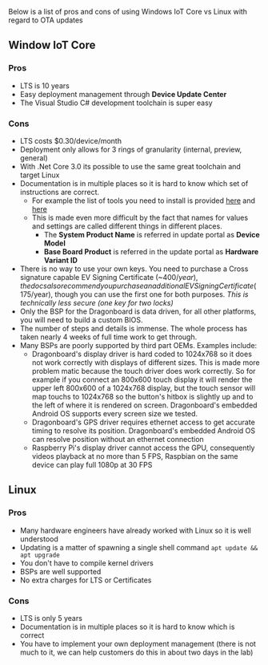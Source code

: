 Below is a list of pros and cons of using Windows IoT Core vs Linux with regard to OTA updates

## Window IoT Core

### Pros
- LTS is 10 years
- Easy deployment management through **Device Update Center**
- The Visual Studio C# development toolchain is super easy
  
### Cons
- LTS costs $0.30/device/month
- Deployment only allows for 3 rings of granularity (internal, preview, general)
- With .Net Core 3.0 its possible to use the same great toolchain and target Linux
- Documentation is in multiple places so it is hard to know which set of instructions are correct. 
  - For example the list of tools you need to install is provided [here](https://docs.microsoft.com/en-us/windows-hardware/manufacture/iot/set-up-your-pc-to-customize-iot-core#software) and [here](https://docs.microsoft.com/en-us/windows-hardware/service/iot/using-device-update-center#install-the-tools)
  - This is made even more difficult by the fact that names for values and settings are called different things in different places.
    - The **System Product Name** is referred in update portal as **Device Model**
    - **Base Board Product** is referred in the update portal as **Hardware Variant ID**
- There is no way to use your own keys. You need to purchase a Cross signature capable EV Signing Certificate (~$400/year), the docs also recommend you purchase an additional EV Signing Certificate (~$175/year), though you can use the first one for both purposes. *This is technically less secure (one key for two locks)*
- Only the BSP for the Dragonboard is data driven, for all other platforms, you will need to build a custom BIOS.
- The number of steps and details is immense. The whole process has taken nearly 4 weeks of full time work to get through.
- Many BSPs are poorly supported by third part OEMs. Examples include:
  - Dragonboard's display driver is hard coded to 1024x768 so it does not work correctly with displays of different sizes. This is made more problem matic because the touch driver does work correctly. So for example if you connect an 800x600 touch display it will render the upper left 800x600 of a 1024x768 display, but the touch sensor will map touchs to 1024x768 so the button's hitbox is slightly up and to the left of where it is rendered on screen. Dragonboard's embedded Android OS supports every screen size we tested.
  - Dragonboard's GPS driver requires ethernet access to get accurate timing to resolve its position. Dragonboard's embedded Android OS can resolve position without an ethernet connection
  - Raspberry Pi's display driver cannot access the GPU, consequently videos playback at no more than 5 FPS, Raspbian on the same device can play full 1080p at 30 FPS
  
## Linux

### Pros
- Many hardware engineers have already worked with Linux so it is well understood
- Updating is a matter of spawning a single shell command ```apt update && apt upgrade```
- You don't have to compile kernel drivers
- BSPs are well supported
- No extra charges for LTS or Certificates
### Cons
- LTS is only 5 years
- Documentation is in multiple places so it is hard to know which is correct
- You have to implement your own deployment management (there is not much to it, we can help customers do this in about two days in the lab)